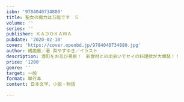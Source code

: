 ```yaml
---
isbn: '9784040734880'
title: 聖女の魔力は万能です　５
volume: ''
series: ''
publisher: ＫＡＤＯＫＡＷＡ
pubdate: '2020-02-10'
cover: 'https://cover.openbd.jp/9784040734880.jpg'
author: 橘由華／著 梨やすゆき／イラスト
description: 港町をお忍び視察！　新食材との出会いでセイの料理欲が大爆発！！
price: '1200'
genre: ''
target: 一般
format: 単行本
content: 日本文学、小説・物語

---
```

